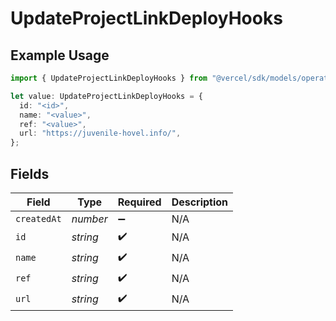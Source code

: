 # UpdateProjectLinkDeployHooks

## Example Usage

```typescript
import { UpdateProjectLinkDeployHooks } from "@vercel/sdk/models/operations/updateproject.js";

let value: UpdateProjectLinkDeployHooks = {
  id: "<id>",
  name: "<value>",
  ref: "<value>",
  url: "https://juvenile-hovel.info/",
};
```

## Fields

| Field              | Type               | Required           | Description        |
| ------------------ | ------------------ | ------------------ | ------------------ |
| `createdAt`        | *number*           | :heavy_minus_sign: | N/A                |
| `id`               | *string*           | :heavy_check_mark: | N/A                |
| `name`             | *string*           | :heavy_check_mark: | N/A                |
| `ref`              | *string*           | :heavy_check_mark: | N/A                |
| `url`              | *string*           | :heavy_check_mark: | N/A                |